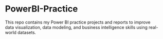 # PowerBI-Practice
This repo contains my Power BI practice projects and reports to improve data visualization, data modeling, and business intelligence skills using real-world datasets.
